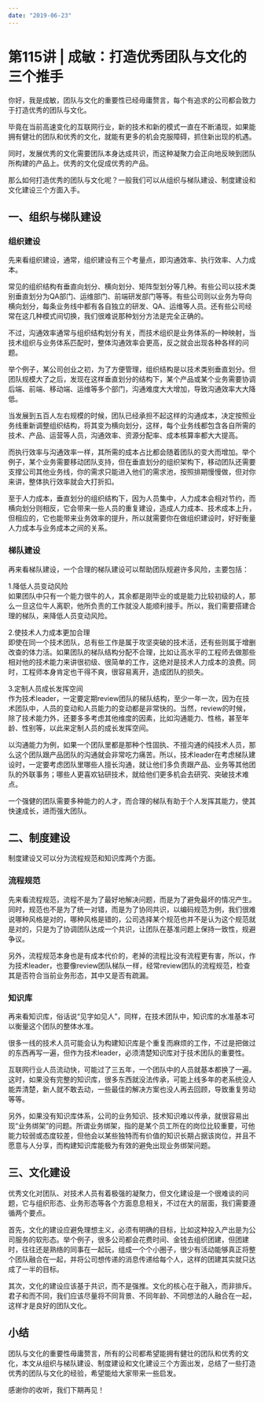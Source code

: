 ```yaml
---
date: "2019-06-23"
---  
```

      
# 第115讲 | 成敏：打造优秀团队与文化的三个推手
你好，我是成敏，团队与文化的重要性已经毋庸赘言，每个有追求的公司都会致力于打造优秀的团队与文化。

毕竟在当前高速变化的互联网行业，新的技术和新的模式一直在不断涌现，如果能拥有健壮的团队和优秀的文化，就能有更多的机会克服障碍，抓住新出现的机遇。

同时，发展优秀的文化需要团队本身达成共识，而这种凝聚力会正向地反映到团队所构建的产品上。优秀的文化促成优秀的产品。

那么如何打造优秀的团队与文化呢？一般我们可以从组织与梯队建设、制度建设和文化建设三个方面入手。

## 一、组织与梯队建设

### 组织建设

先来看组织建设，通常，组织建设有三个考量点，即沟通效率、执行效率、人力成本。

常见的组织结构有垂直向划分、横向划分、矩阵型划分等几种。有些公司以技术类别垂直划分为QA部门、运维部门、前端研发部门等等。有些公司则以业务为导向横向划分，每条业务线中都有各自独立的研发、QA、运维等人员。还有些公司经常在这几种模式间切换，我们很难说那种划分方法是完全正确的。

不过，沟通效率通常与组织结构划分有关，而技术组织是业务体系的一种映射，当技术组织与业务体系匹配时，整体沟通效率会更高，反之就会出现各种各样的问题。

举个例子，某公司创业之初，为了方便管理，组织结构是以技术类别垂直划分。但团队规模大了之后，发现在这样垂直划分的结构下，某个产品或某个业务需要协调后端、前端、移动端、运维等多个部门，沟通难度大大增加，导致沟通效率大大降低。

<!-- [[[read_end]]] -->

当发展到五百人左右规模的时候，团队已经承担不起这样的沟通成本，决定按照业务线重新调整组织结构，将其变为横向划分，这样，每个业务线都包含各自所需的技术、产品、运营等人员，沟通效率、资源分配率、成本核算率都大大提高。

而执行效率与沟通效率一样，其所需的成本占比都会随着团队的变大而增加。举个例子，某个业务需要移动团队支持，但在垂直划分的组织架构下，移动团队还需要支撑公司其他业务线，你的需求只能进入他们的需求池，按照排期慢慢做，但对你来讲，整体执行效率就会大打折扣。

至于人力成本，垂直划分的组织结构下，因为人员集中，人力成本会相对节约，而横向划分则相反，它会带来一些人员的重复建设，造成人力成本、技术成本上升，但相应的，它也能带来业务效率的提升，所以就需要你在做组织建设时，好好衡量人力成本与业务成本之间的关系。

### 梯队建设

再来看梯队建设，一个合理的梯队建设可以帮助团队规避许多风险，主要包括：

1.降低人员变动风险  
如果团队中只有一个能力很牛的人，其余都是刚毕业的或是能力比较初级的人，那么一旦这位牛人离职，他所负责的工作就没人能顺利接手。所以，我们需要搭建合理的梯队，来降低人员变动风险。

2.使技术人力成本更加合理  
即使在同一个技术团队，总有些工作是属于攻坚突破的技术活，还有些则属于增删改查的体力活。如果团队的梯队结构分配不合理，比如让高水平的工程师去做那些相对他的技术能力来讲很初级、很简单的工作，这绝对是技术人力成本的浪费。同时，工程师本身肯定也干得不爽，很容易离开，造成团队的损失。

3.定制人员成长发挥空间  
作为技术leader，一定要定期review团队的梯队结构，至少一年一次，因为在技术团队中，人员的变动和人员能力的变动都是非常快的。当然，review的时候，除了技术能力外，还要多多考虑其他维度的因素，比如沟通能力、性格，甚至年龄、性别等，以此来定制人员的成长发挥空间。

以沟通能力为例，如果一个团队里都是那种个性固执、不擅沟通的纯技术人员，那么这个团队跟产品团队的沟通就会非常吃力痛苦。所以，技术leader在考虑梯队建设时，一定要考虑团队里哪些人擅长沟通，就让他们多负责跟产品、业务等其他团队的外联事务；哪些人更喜欢钻研技术，就给他们更多机会去研究、突破技术难点。

一个强健的团队需要多种能力的人才，而合理的梯队有助于个人发挥其能力，使其快速成长，进而强大团队。

## 二、制度建设

制度建设又可以分为流程规范和知识库两个方面。

### 流程规范

先来看流程规范，流程不是为了最好地解决问题，而是为了避免最坏的情况产生。同时，规范也不是为了统一对错，而是为了协同共识，以编码规范为例，我们很难说哪种风格是对的，哪种风格是错的，公司选择某个规范也并不是认为这个规范就是对的，只是为了协调团队达成一个共识，让团队在基准问题上保持一致性，规避争议。

另外，流程规范本身也是有成本代价的，老掉的流程比没有流程更有害，所以，作为技术leader，也要像review团队梯队一样，经常review团队的流程规范，检查其是否符合当前业务形态，其中又是否有疏漏。

### 知识库

再来看知识库，俗话说“见字如见人”，同样，在技术团队中，知识库的水准基本可以衡量这个团队的整体水准。

很多一线的技术人员可能会认为构建知识库是个重复而麻烦的工作，不过是把做过的东西再写一遍，但作为技术leader，必须清楚知识库对于技术团队的重要性。

互联网行业人员流动快，可能过了三五年，一个团队中的人员就基本都换了一遍。这时，如果没有完整的知识库，很多东西就没法传承，可能上线多年的老系统没人能弄清楚，新人就不敢去动，一些最佳的解决方案也没人再去回顾，导致重复劳动等等。

另外，如果没有知识库体系，公司的业务知识、技术知识难以传承，就很容易出现“业务绑架”的问题。所谓业务绑架，指的是某个员工所在的岗位比较重要，可他能力较弱或态度较差，但他会以某些独特而有价值的知识长期占据该岗位，并且不愿意与人分享，而构建知识库能极为有效的避免出现业务绑架问题。

## 三、文化建设

优秀文化对团队、对技术人员有着极强的凝聚力，但文化建设是一个很难谈的问题，它与组织形态、业务形态等各个方面息息相关，不过在大的层面，我们需要遵循两个要点。

首先，文化的建设应避免理想主义，必须有明确的目标，比如这种投入产出是为公司服务的软形态。举个例子，很多公司都会花费时间、金钱去组织团建，但团建时，往往还是熟络的同事在一起玩，组成一个个小圈子，很少有活动能够真正将整个团队融合在一起，并将公司想传递的消息传递给每个人，这样的团建其实就只达成了一半的目标。

其次，文化的建设应该基于共识，而不是强推。文化的核心在于融入，而非排斥。君子和而不同，我们应该尽量将不同背景、不同年龄、不同想法的人融合在一起，这样才是良好的团队文化。

## 小结

团队与文化的重要性毋庸赘言，所有的公司都希望能拥有健壮的团队和优秀的文化，本文从组织与梯队建设、制度建设和文化建设三个方面出发，总结了一些打造优秀的团队与文化的经验，希望能给大家带来一些启发。

感谢你的收听，我们下期再见！